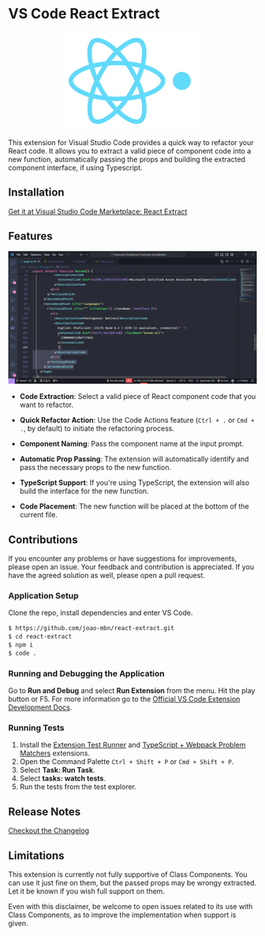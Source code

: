 # VS Code React Extract

<p align="center">
  <img src="./assets/logo.png" alt="extension-logo" />
</p>

This extension for Visual Studio Code provides a quick way to refactor your React code. It allows you to extract a valid piece of component code into a new function, automatically passing the props and building the extracted component interface, if using Typescript.

## Installation

[Get it at Visual Studio Code Marketplace: React Extract](https://marketplace.visualstudio.com/items?itemName=joao-mbn.react-extract)

## Features

![demo-image](./assets/extension-demo.gif)

- **Code Extraction**: Select a valid piece of React component code that you want to refactor.

- **Quick Refactor Action**: Use the Code Actions feature (`Ctrl + .` or `Cmd + .`, by default) to initiate the refactoring process.

- **Component Naming**: Pass the component name at the input prompt.

- **Automatic Prop Passing**: The extension will automatically identify and pass the necessary props to the new function.

- **TypeScript Support**: If you're using TypeScript, the extension will also build the interface for the new function.

- **Code Placement**: The new function will be placed at the bottom of the current file.

## Contributions

If you encounter any problems or have suggestions for improvements, please open an issue. Your feedback and contribution is appreciated. If you have the agreed solution as well, please open a pull request.

### Application Setup

Clone the repo, install dependencies and enter VS Code.

```sh
$ https://github.com/joao-mbn/react-extract.git
$ cd react-extract
$ npm i
$ code .
```

### Running and Debugging the Application

Go to **Run and Debug** and select **Run Extension** from the menu. Hit the play button or F5. For more information go to the [Official VS Code Extension Development Docs](https://code.visualstudio.com/api/get-started/your-first-extension).

### Running Tests

1. Install the [Extension Test Runner](https://marketplace.visualstudio.com/items?itemName=ms-vscode.extension-test-runner) and [TypeScript + Webpack Problem Matchers](https://marketplace.visualstudio.com/items?itemName=amodio.tsl-problem-matcher) extensions.
2. Open the Command Palette `Ctrl + Shift + P` or `Cmd + Shift + P`.
3. Select **Task: Run Task**.
4. Select **tasks: watch tests**.
5. Run the tests from the test explorer.

## Release Notes

[Checkout the Changelog](./CHANGELOG.md)

## Limitations

This extension is currently not fully supportive of Class Components. You can use it just fine on them, but the passed props may be wrongy extracted. Let it be known if you wish full support on them.

Even with this disclaimer, be welcome to open issues related to its use with Class Components, as to improve the implementation when support is given.

